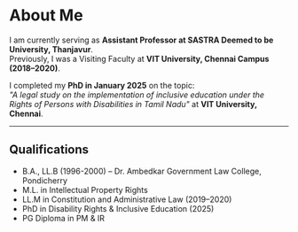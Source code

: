 # About Me

I am currently serving as **Assistant Professor at SASTRA Deemed to be University, Thanjavur**.  
Previously, I was a Visiting Faculty at **VIT University, Chennai Campus (2018–2020)**.  

I completed my **PhD in January 2025** on the topic:  
*"A legal study on the implementation of inclusive education under the Rights of Persons with Disabilities in Tamil Nadu"* at **VIT University, Chennai**.

---

## Qualifications
- B.A., LL.B (1996-2000) – Dr. Ambedkar Government Law College, Pondicherry  
- M.L. in Intellectual Property Rights  
- LL.M in Constitution and Administrative Law (2019–2020)  
- PhD in Disability Rights & Inclusive Education (2025)  
- PG Diploma in PM & IR  

